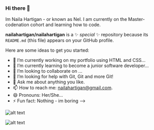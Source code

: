 ### Hi there 👋

Im Naila Hartigan - or known as Nel. I am currently on the Master-
 codenation cohort and learning how to code.

**nailahartigan/nailahartigan** is a ✨ _special_ ✨ repository because its `README.md` (this file) appears on your GitHub profile.

Here are some ideas to get you started:

- 🔭 I’m currently working on my portfolio using HTML and CSS...
- 🌱 I’m currently learning to become a junior software developer...
- 👯 I’m looking to collaborate on ...
- 🤔 I’m looking for help with Git, Git and more Git! 
- 💬 Ask me about anything you like.
- 📫 How to reach me: nailahartigan@gmail.com.
- 😄 Pronouns: Her/She...
- ⚡ Fun fact: Nothing - im boring
-->

![alt text](https://github.com/nailahartigan/https://helpx.adobe.com/content/dam/help/en/photoshop/using/convert-color-image-black-white/jcr_content/main-pars/before_and_after/image-before/Landscape-Color.jpg "winter")

![alt text](https://github.com/nailahartigan/markdown-here/raw/master/src/common/images/icon48.png "boo")
